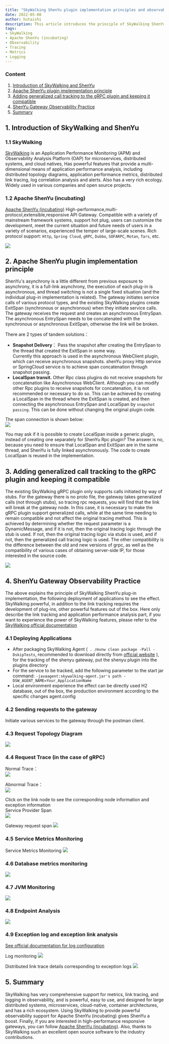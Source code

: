 ```yaml
---
title: "SkyWalking ShenYu plugin implementation principles and observability practices"
date: 2022-05-08
author: hutaishi
description: This article introduces the principle of SkyWalking ShenYu plugin implementation and the observability practice of ShenYu gateway
tags:
- SkyWalking
- Apache ShenYu (incubating)
- Observability
- Tracing
- Metrics
- Logging
---
```


### Content

1. [Introduction of SkyWalking and ShenYu](#1.-Introduction-of-SkyWalking-and-ShenYu)
2. [Apache ShenYu plugin implementation principle](#2.-Apache-ShenYu-plugin-implementation-principle)
3. [Adding generalized call tracking to the gRPC plugin and keeping it compatible](#3.-Adding-generalized-call-tracking-to-the-gRPC-plugin-and-keeping-it-compatible)
4. [ShenYu Gateway Observability Practice](#4.-ShenYu-Gateway-Observability-Practice)
5. [Summary](#5.-Summary)


## 1. Introduction of SkyWalking and ShenYu

### 1.1 SkyWalking

[SkyWalking](https://github.com/hutaishi/skywalking) is an Application Performance Monitoring (APM) and Observability Analysis Platform (OAP) for microservices, distributed systems, and cloud natives,
Has powerful features that provide a multi-dimensional means of application performance analysis, including distributed topology diagrams, application performance metrics, distributed link tracing, log correlation analysis and alerts. Also has a very rich ecology. Widely used in various companies and open source projects.

### 1.2 Apache ShenYu (incubating)

[Apache ShenYu (incubating)](https://github.com/apache/incubator-shenyu)
High-performance,multi-protocol,extensible,responsive API Gateway. Compatible with a variety of mainstream framework systems, support hot plug, 
users can customize the development, meet the current situation and future needs of users in a variety of scenarios, experienced the temper of large-scale scenes.
Rich protocol support: `Http`, `Spring Cloud`, `gRPC`, `Dubbo`, `SOFARPC`, `Motan`, `Tars`, etc.

![](shenyu-arch.png)


## 2. Apache ShenYu plugin implementation principle

ShenYu's asynchrony is a little different from previous exposure to asynchrony, it is a full-link asynchrony, the execution of each plug-in is asynchronous, and thread switching is not a single fixed situation (and the individual plug-in implementation is related).
The gateway initiates service calls of various protocol types, and the existing SkyWalking plugins create ExitSpan (synchronous or asynchronous) when they initiate service calls.  The gateway receives the request and creates an asynchronous EntrySpan.
The asynchronous EntrySpan needs to be concatenated with the synchronous or asynchronous ExitSpan, otherwise the link will be broken.


There are 2 types of tandem solutions：
- **Snapshot Delivery**： Pass the snapshot after creating the EntrySpan to the thread that created the ExitSpan in some way.  
  Currently this approach is used in the asynchronous WebClient plugin, which can receive asynchronous snapshots. shenYu proxy Http service or SpringCloud service is to achieve span concatenation through snapshot passing.
- **LocalSpan transit.**
  Other Rpc class plugins do not receive snapshots for concatenation like Asynchronous WebClient. Although you can modify other Rpc plugins to receive snapshots for concatenation, it is not recommended or necessary to do so.
  This can be achieved by creating a LocalSpan in the thread where the ExitSpan is created, and then connecting the asynchronous EntrySpan and LocalSpan by `snapshot passing`. This can be done without changing the original plugin code.


The span connection is shown below:  
![](span-connect.png)

You may ask if it is possible to create LocalSpan inside a generic plugin, instead of creating one separately for ShenYu Rpc plugin?
The answer is no, because you need to ensure that LocalSpan and ExitSpan are in the same thread, and ShenYu is fully linked asynchronously. The code to create LocalSpan is reused in the implementation.


## 3. Adding generalized call tracking to the gRPC plugin and keeping it compatible

The existing SkyWalking gRPC plugin only supports calls initiated by way of stubs. For the gateway there is no proto file, the gateway takes generalized calls (not through stubs), so tracing rpc requests, you will find that the link will break at the gateway node.
In this case, it is necessary to make the gRPC plugin support generalized calls, while at the same time needing to remain compatible and not affect the original tracing method. This is achieved by determining whether the request parameter is a DynamicMessage, and if it is not, then the original tracing logic through the stub is used.
If not, then the original tracing logic via stubs is used, and if not, then the generalized call tracing logic is used. The other compatibility is the difference between the old and new versions of grpc, as well as the compatibility of various cases of obtaining server-side IP, for those interested in the source code.

![](grpc-generic-call.png)

## 4. ShenYu Gateway Observability Practice
The above explains the principle of SkyWalking ShenYu plug-in implementation, the following deployment of applications to see the effect. SkyWalking powerful, in addition to the link tracking requires the development of plug-ins, other powerful features out of the box.
Here only describe the link tracking and application performance analysis part, if you want to experience the power of SkyWalking features, please refer to the [SkyWalking official documentation](https://skywalking.apache.org/)

### 4.1 Deploying Applications

- After packaging SkyWalking Agent (` . /mvnw clean package -Pall -DskipTests`, recommended to download directly from [official website](https://skywalking.apache.org/downloads/) ), for the tracking of the shenyu gateway, put the shenyu plugin into the plugins directory
- For the service to be tracked, add the following parameter to the start jar command: `-javaagent:skywalking-agent.jar's path -DSW_AGENT_NAME=Your_ApplicationName`
- Local environment experience the effect can be directly used H2 database, out of the box, the production environment according to the specific changes agent.config

### 4.2 Sending requests to the gateway
Initiate various services to the gateway through the postman client.

### 4.3 Request Topology Diagram
![](topology.png)

### 4.4 Request Trace (in the case of gRPC)

Normal Trace：  
![](grpc-ok.png)

Abnormal Trace：  
![](grpc-error.png)

Click on the link node to see the corresponding node information and exception information   
Service Provider Span  
![](grpc-service-span.png)

Gateway request span
![](gateway-error-sapn.png)

### 4.5 Service Metrics Monitoring

Service Metrics Monitoring
![](overview.png)

### 4.6 Database metrics monitoring
![](database.png)

### 4.7 JVM Monitoring
![](jvm.png)

### 4.8 Endpoint Analysis
![](endpoint.png)

### 4.9 Exception log and exception link analysis
[See official documentation for log configuration](https://skywalking.apache.org/docs/skywalking-java/latest/en/setup/service-agent/java-agent/application-toolkit-logback-1.x/)

Log monitoring
![](log-trace.png)

Distributed link trace details corresponding to exception logs
![](log-trace-detail.png)


## 5. Summary
SkyWalking has very comprehensive support for metrics, link tracing, and logging in observability, and is powerful, easy to use, and designed for large distributed systems, microservices, cloud-native, container architectures, and has a rich ecosystem.
Using SkyWalking to provide powerful observability support for Apache ShenYu (incubating) gives ShenYu a boost. Finally, if you are interested in high-performance responsive gateways, you can follow
[Apache ShenYu (incubating)](https://github.com/apache/incubator-shenyu).
Also, thanks to SkyWalking such an excellent open source software to the industry contributions.